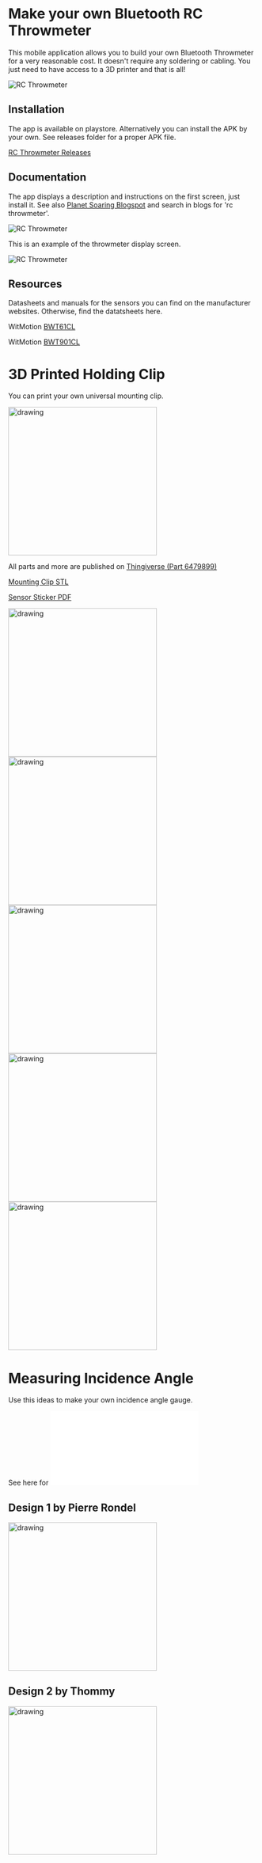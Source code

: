 # Make your own Bluetooth RC Throwmeter

This mobile application allows you to build your own Bluetooth Throwmeter for a very reasonable cost. 
It doesn't require any soldering or cabling. You just need to have access to a 3D printer and that is all!

![RC Throwmeter](/doc/rc-throwmeter.jpg)

## Installation

The app is available on playstore. Alternatively you can install the APK by your own. See releases folder for a proper APK file.


[RC Throwmeter Releases](https://github.com/vitas/rcgauge/releases)

## Documentation

The app displays a description and instructions on the first screen, just install it. See also [Planet Soaring Blogspot](https://planet-soaring.blogspot.com/) and search in blogs for 'rc throwmeter'.

![RC Throwmeter](/doc/start_screen.jpg)



This is an example of the throwmeter display screen.

![RC Throwmeter](/doc/main_screen.jpg)


## Resources

Datasheets and manuals for the sensors you can find on the manufacturer websites. Otherwise, find the datatsheets here.

WitMotion 
[BWT61CL](/doc/BWT61CL)

WitMotion
[BWT901CL](/doc/BWT901CL)


# 3D Printed Holding Clip

You can print your own universal mounting clip. 

<img src="/doc/clip/clip-02.jpg" alt="drawing" width="300"/>

All parts and more are published on [Thingiverse (Part 6479899)](https://www.thingiverse.com/thing:6479899)

[Mounting Clip STL](/doc/clip/clips_V2.stl)

[Sensor Sticker PDF](/doc/clip/sticker.pdf)

<img src="/doc/clip/clip-03.jpg" alt="drawing" width="300"/>

<img src="/doc/clip/clip-04.jpg" alt="drawing" width="300"/>

<img src="/doc/clip/clip-05.jpg" alt="drawing" width="300"/>

<img src="/doc/clip/clip-06.jpg" alt="drawing" width="300"/>

<img src="/doc/clip/clip-07.jpg" alt="drawing" width="300"/>



# Measuring Incidence Angle

Use this ideas to make your own incidence angle gauge.

See here for ![More Details about Incidence Angle Gauge ](/doc/incidence_angle/README-wing-incidence.md)

## Design 1 by Pierre Rondel
<img src="/doc/incidence_angle/thingiverse/images/ab188025-2032-4a18-9bfb-140bcdd05252.jpg" alt="drawing" width="300"/>

## Design 2 by Thommy
<img src="/doc/incidence_angle/incidence-gauge.jpg" alt="drawing" width="300"/>










